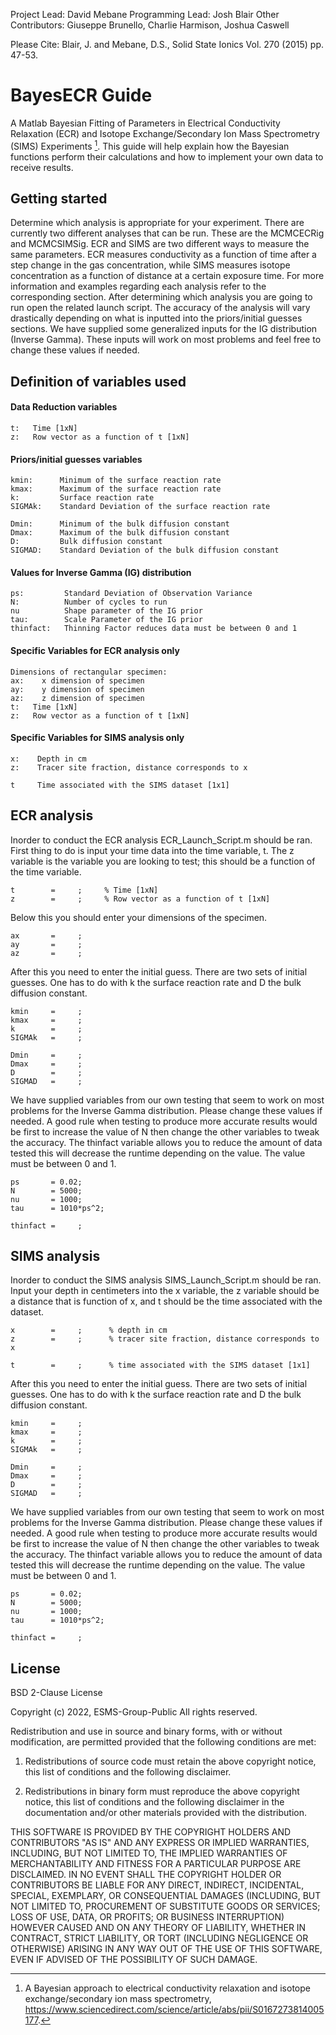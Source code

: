 Project Lead: David Mebane
Programming Lead: Josh Blair
Other Contributors: Giuseppe Brunello, Charlie Harmison, Joshua
Caswell

Please Cite: Blair, J. and Mebane, D.S., Solid State Ionics Vol. 270
(2015) pp. 47-53.

# BayesECR Guide
A Matlab Bayesian Fitting of Parameters in Electrical Conductivity Relaxation (ECR) and Isotope Exchange/Secondary Ion Mass Spectrometry (SIMS) Experiments [^1].
This guide will help explain how the Bayesian functions perform their calculations and how to implement your own data to receive results.

## Getting started
Determine which analysis is appropriate for your experiment. There are currently two different analyses that can be run. These are the MCMCECRig and MCMCSIMSig. ECR and SIMS are two different ways to measure the same parameters. ECR measures conductivity as a function of time after a step change in the gas concentration, while SIMS measures isotope concentration as a function of distance at a certain exposure time. For more information and examples regarding each analysis refer to the corresponding section. After determining which analysis you are going to run open the related launch script. The accuracy of the analysis will vary drastically depending on what is inputted into the priors/initial guesses sections. We have supplied some generalized inputs for the IG distribution (Inverse Gamma). These inputs will work on most problems and feel free to change these values if needed.

## Definition of variables used
#### Data Reduction variables
```
t:   Time [1xN]
z:   Row vector as a function of t [1xN]
```

#### Priors/initial guesses variables
```
kmin:      Minimum of the surface reaction rate
kmax:      Maximum of the surface reaction rate
k:         Surface reaction rate
SIGMAk:    Standard Deviation of the surface reaction rate

Dmin:      Minimum of the bulk diffusion constant
Dmax:      Maximum of the bulk diffusion constant
D:         Bulk diffusion constant
SIGMAD:    Standard Deviation of the bulk diffusion constant
```

#### Values for Inverse Gamma (IG) distribution
```
ps:         Standard Deviation of Observation Variance
N:          Number of cycles to run
nu          Shape parameter of the IG prior
tau:        Scale Parameter of the IG prior
thinfact:   Thinning Factor reduces data must be between 0 and 1
```
#### Specific Variables for ECR analysis only
```
Dimensions of rectangular specimen:
ax:    x dimension of specimen
ay:    y dimension of specimen
az:    z dimension of specimen
t:   Time [1xN]
z:   Row vector as a function of t [1xN]
```

#### Specific Variables for SIMS analysis only
```
x:    Depth in cm
z:    Tracer site fraction, distance corresponds to x

t     Time associated with the SIMS dataset [1x1]
```


## ECR analysis
Inorder to conduct the ECR analysis ECR_Launch_Script.m should be ran. First thing to do is input your time data into the time variable, t. The z variable is the variable you are looking to test; this should be a function of the time variable.
```
t        =     ;     % Time [1xN]
z        =     ;     % Row vector as a function of t [1xN]
```
Below this you should enter your dimensions of the specimen.
```
ax       =     ;
ay       =     ;
az       =     ;
```
After this you need to enter the initial guess. There are two sets of initial guesses. One has to do with k the surface reaction rate and D the bulk diffusion constant.
```
kmin     =     ;
kmax     =     ;
k        =     ;
SIGMAk   =     ;

Dmin     =     ;
Dmax     =     ;
D        =     ;
SIGMAD   =     ;
```
We have supplied variables from our own testing that seem to work on most problems for the Inverse Gamma distribution. Please change these values if needed.
A good rule when testing to produce more accurate results would be first to increase the value of N then change the other variables to tweak the accuracy. The thinfact variable allows you to reduce the amount of data tested this will decrease the runtime depending on the value. The value must be between 0 and 1.
```
ps       = 0.02;        
N        = 5000;        
nu       = 1000;        
tau      = 1010*ps^2;   

thinfact =     ;
```

## SIMS analysis
Inorder to conduct the SIMS analysis SIMS_Launch_Script.m should be ran. Input your depth in centimeters into the x variable, the z variable should be a distance that is function of x, and t should be the time associated with the dataset.
```
x        =     ;      % depth in cm
z        =     ;      % tracer site fraction, distance corresponds to x

t        =     ;      % time associated with the SIMS dataset [1x1]
```


After this you need to enter the initial guess. There are two sets of initial guesses. One has to do with k the surface reaction rate and D the bulk diffusion constant.
```
kmin     =     ;
kmax     =     ;
k        =     ;
SIGMAk   =     ;

Dmin     =     ;
Dmax     =     ;
D        =     ;
SIGMAD   =     ;
```
We have supplied variables from our own testing that seem to work on most problems for the Inverse Gamma distribution. Please change these values if needed.
A good rule when testing to produce more accurate results would be first to increase the value of N then change the other variables to tweak the accuracy. The thinfact variable allows you to reduce the amount of data tested this will decrease the runtime depending on the value. The value must be between 0 and 1.
```
ps       = 0.02;        
N        = 5000;        
nu       = 1000;        
tau      = 1010*ps^2;   

thinfact =     ;
```




## License

BSD 2-Clause License

Copyright (c) 2022, ESMS-Group-Public
All rights reserved.

Redistribution and use in source and binary forms, with or without
modification, are permitted provided that the following conditions are met:

1. Redistributions of source code must retain the above copyright notice, this
   list of conditions and the following disclaimer.

2. Redistributions in binary form must reproduce the above copyright notice,
   this list of conditions and the following disclaimer in the documentation
   and/or other materials provided with the distribution.

THIS SOFTWARE IS PROVIDED BY THE COPYRIGHT HOLDERS AND CONTRIBUTORS "AS IS"
AND ANY EXPRESS OR IMPLIED WARRANTIES, INCLUDING, BUT NOT LIMITED TO, THE
IMPLIED WARRANTIES OF MERCHANTABILITY AND FITNESS FOR A PARTICULAR PURPOSE ARE
DISCLAIMED. IN NO EVENT SHALL THE COPYRIGHT HOLDER OR CONTRIBUTORS BE LIABLE
FOR ANY DIRECT, INDIRECT, INCIDENTAL, SPECIAL, EXEMPLARY, OR CONSEQUENTIAL
DAMAGES (INCLUDING, BUT NOT LIMITED TO, PROCUREMENT OF SUBSTITUTE GOODS OR
SERVICES; LOSS OF USE, DATA, OR PROFITS; OR BUSINESS INTERRUPTION) HOWEVER
CAUSED AND ON ANY THEORY OF LIABILITY, WHETHER IN CONTRACT, STRICT LIABILITY,
OR TORT (INCLUDING NEGLIGENCE OR OTHERWISE) ARISING IN ANY WAY OUT OF THE USE
OF THIS SOFTWARE, EVEN IF ADVISED OF THE POSSIBILITY OF SUCH DAMAGE.

[^1]: A Bayesian approach to electrical conductivity relaxation and isotope exchange/secondary ion mass spectrometry, https://www.sciencedirect.com/science/article/abs/pii/S0167273814005177.

